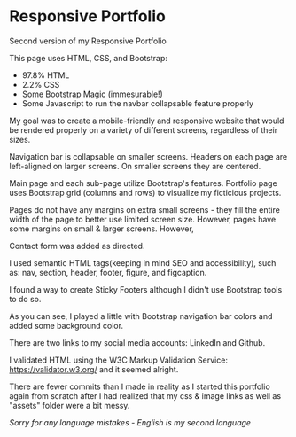 # Responsive Portfolio

Second version of my Responsive Portfolio

This page uses HTML, CSS, and Bootstrap:
* 97.8% HTML
* 2.2% CSS
* Some Bootstrap Magic (immesurable!)
* Some Javascript to run the navbar collapsable feature properly

My goal was to create a mobile-friendly and responsive website that would be rendered properly on a variety of different screens, regardless of their sizes.

Navigation bar is collapsable on smaller screens.
Headers on each page are left-aligned on larger screens. On smaller screens they are centered.

Main page and each sub-page utilize Bootstrap's features.
Portfolio page uses Bootstrap grid (columns and rows) to visualize my ficticious projects.

Pages do not have any margins on extra small screens - they fill the entire width of the page to better use limited screen size. However, pages have some margins on small & larger screens. However, 

Contact form was added as directed.

I used semantic HTML tags(keeping in mind SEO and accessibility), such as: nav, section, header, footer, figure, and figcaption.

I found a way to create Sticky Footers although I didn't use Bootstrap tools to do so.

As you can see, I played a little with Bootstrap navigation bar colors and added some background color.

There are two links to my social media accounts: LinkedIn and Github.

I validated HTML using the W3C Markup Validation Service: https://validator.w3.org/ and it seemed alright.

There are fewer commits than I made in reality as I started this portfolio again from scratch after I had realized that my css & image links as well as "assets" folder were a bit messy.

*Sorry for any language mistakes - English is my second language*
